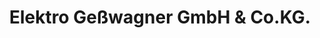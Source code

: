---
title: "Elektro Geßwagner GmbH & Co.KG."
url: /neumarkt-im-hausruckkreis/elektro-gesswagner-gmbh-und-co-kg/
shop: Elektronik
---
